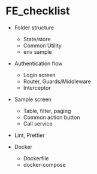 # FE_checklist

- Folder structure
  - State/store
  - Common Utility
  - env sample

- Authentication flow
  - Login screen
  - Router, Guards/Middleware
  - Interceptor

- Sample screen
  - Table, filter, paging
  - Common action button
  - Call service

- Lint, Prettier

- Docker
  - Dockerfile
  - docker-compose

